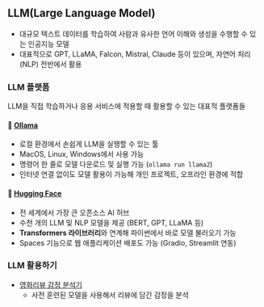 


## LLM(Large Language Model)
- 대규모 텍스트 데이터를 학습하여 사람과 유사한 언어 이해와 생성을 수행할 수 있는 인공지능 모델
- 대표적으로 GPT, LLaMA, Falcon, Mistral, Claude 등이 있으며, 자연어 처리(NLP) 전반에서 활용


### LLM 플랫폼

LLM을 직접 학습하거나 응용 서비스에 적용할 때 활용할 수 있는 대표적 플랫폼들

#### 🔹 [Ollama](https://ollama.com/?utm_source=chatgpt.com)
- 로컬 환경에서 손쉽게 LLM을 실행할 수 있는 툴
- MacOS, Linux, Windows에서 사용 가능
- 명령어 한 줄로 모델 다운로드 및 실행 가능 (`ollama run llama2`)
- 인터넷 연결 없이도 모델 활용이 가능해 개인 프로젝트, 오프라인 환경에 적합

#### 🔹 [Hugging Face](https://huggingface.co/?utm_source=chatgpt.com)

- 전 세계에서 가장 큰 오픈소스 AI 허브
- 수천 개의 LLM 및 NLP 모델을 제공 (BERT, GPT, LLaMA 등)
- **Transformers 라이브러리**와 연계해 파이썬에서 바로 모델 불러오기 가능
- Spaces 기능으로 웹 애플리케이션 배포도 가능 (Gradio, Streamlit 연동)

### LLM 활용하기

- [영화리뷰 감정 분석기](https://colab.research.google.com/drive/10CkwL_XyAYMiyT_ThGCt8Nw23c6i6-uD#scrollTo=Q3P9aAHBT_VW)
    - 사전 훈련된 모델을 사용해서 리뷰에 담긴 감정을 분석